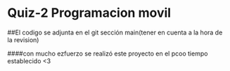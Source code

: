 # Quiz-2 Programacion movil
##El codigo se adjunta en el git sección main(tener en cuenta a la hora de la revision)

####con mucho ezfuerzo se realizó este proyecto en el pcoo tiempo establecido <3
